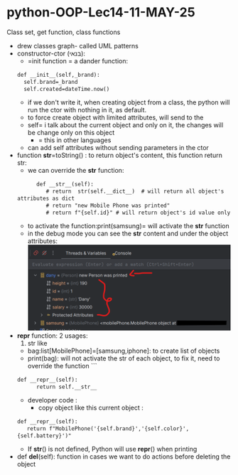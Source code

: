 # python-OOP-Lec14-11-MAY-25

Class set, get function, class functions

* drew classes graph- called UML patterns
* constructor-ctor (בנאי):
    * =init function = a dander function:
  ```
  def __init__(self,_brand):
    self.brand=_brand
    self.created=dateTime.now()
  ```
    * if we don't write it, when creating object from a class,
      the python will run the ctor with nothing in it, as default.
    * to force create object with limited attributes, will send to the
    * self= i talk about the current object and only on it, the changes will be change only on this object
        * = this in other languages
    * can add self attributes without sending parameters in the ctor
* function __str__=toString() : to return object's content, this function return str:
    * we can override the __str__ function:
  ```
        def __str__(self):
           # return  str(self.__dict__)  # will return all object's attributes as dict 
           # return "new Mobile Phone was printed"
           # return f"{self.id}" # will return object's id value only
  ```
    * to activate the function:print(samsung)= will activate the __str__ function 
  * in the debug mode you can see the __str__ content and under the object attributes:
   ![img.png](img.png)
* __repr__ function: 2 usages:
  1) str like
    * bag:list[MobilePhone]=[samsung,iphone]: to create list of objects
    * print(bag): will not activate the str of each object, to fix it, need to override the function  ```
  ```     
  def __repr__(self):
        return self.__str__
  ```
  * developer code :
    * copy object like this current object :
  ```
  def __repr__(self):
     return f"MobilePhone('{self.brand}','{self.color}',{self.battery}')"
  ```
  * If __str__() is not defined, Python will use __repr__() when printing
* def __del__(self): function in cases we want to do actions before deleting the object